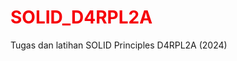 <style>
#colorfulText {
  animation: changeColor 5s infinite; /* Mengatur animasi perubahan warna */
}

@keyframes changeColor {
  0% { color: red; } /* Mulai dengan warna merah */
  25% { color: blue; } /* Berubah menjadi biru pada 25% waktu */
  50% { color: green; } /* Berubah menjadi hijau pada 50% waktu */
  75% { color: orange; } /* Berubah menjadi oranye pada 75% waktu */
  100% { color: purple; } /* Kembali ke warna awal pada 100% waktu */
}
</style>


<h1 id="colorfulText">SOLID_D4RPL2A</h1>

Tugas dan latihan SOLID Principles D4RPL2A (2024)

